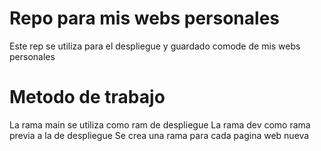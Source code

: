 ﻿# Repo para mis webs personales
 Este rep se utiliza para el despliegue y guardado comode de mis webs personales
 
# Metodo de trabajo
La rama main se utiliza como ram de despliegue
La rama dev como rama previa a la de despliegue
Se crea una rama para cada pagina web nueva

